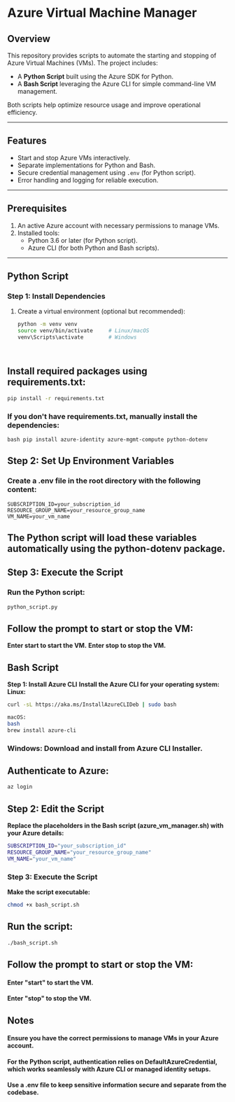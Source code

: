 
# Azure Virtual Machine Manager

## Overview

This repository provides scripts to automate the starting and stopping of Azure Virtual Machines (VMs). The project includes:
- A **Python Script** built using the Azure SDK for Python.
- A **Bash Script** leveraging the Azure CLI for simple command-line VM management.

Both scripts help optimize resource usage and improve operational efficiency.

---

## Features

- Start and stop Azure VMs interactively.
- Separate implementations for Python and Bash.
- Secure credential management using `.env` (for Python script).
- Error handling and logging for reliable execution.

---

## Prerequisites

1. An active Azure account with necessary permissions to manage VMs.
2. Installed tools:
   - Python 3.6 or later (for Python script).
   - Azure CLI (for both Python and Bash scripts).

---

## Python Script

### **Step 1: Install Dependencies**

1. Create a virtual environment (optional but recommended):
   ```bash
   python -m venv venv
   source venv/bin/activate     # Linux/macOS
   venv\Scripts\activate        # Windows




## Install required packages using requirements.txt:
```bash
pip install -r requirements.txt
```
### If you don't have requirements.txt, manually install the dependencies:
``bash
pip install azure-identity azure-mgmt-compute python-dotenv
``
## Step 2: Set Up Environment Variables
### Create a .env file in the root directory with the following content:
```env
SUBSCRIPTION_ID=your_subscription_id
RESOURCE_GROUP_NAME=your_resource_group_name
VM_NAME=your_vm_name
```

## The Python script will load these variables automatically using the python-dotenv package.

## Step 3: Execute the Script
### Run the Python script:
```bash
python_script.py
```

## Follow the prompt to start or stop the VM:
**Enter start to start the VM.**
**Enter stop to stop the VM.**

## Bash Script
**Step 1: Install Azure CLI**
**Install the Azure CLI for your operating system:**
**Linux:**
```bash
curl -sL https://aka.ms/InstallAzureCLIDeb | sudo bash

macOS:
bash
brew install azure-cli
```
### Windows: Download and install from Azure CLI Installer.

## Authenticate to Azure:
```bash
az login
```

## Step 2: Edit the Script
**Replace the placeholders in the Bash script (azure_vm_manager.sh) with your Azure details:**
```bash
SUBSCRIPTION_ID="your_subscription_id"
RESOURCE_GROUP_NAME="your_resource_group_name"
VM_NAME="your_vm_name"
```

### Step 3: Execute the Script
**Make the script executable:**
```bash
chmod +x bash_script.sh
```

## Run the script:
```bash
./bash_script.sh
```

## Follow the prompt to start or stop the VM:
#### Enter "start" to start the VM.

#### Enter "stop" to stop the VM.

## Notes
#### Ensure you have the correct permissions to manage VMs in your Azure account.
#### For the Python script, authentication relies on DefaultAzureCredential, which works seamlessly with Azure CLI or managed identity setups.
#### Use a .env file to keep sensitive information secure and separate from the codebase.

